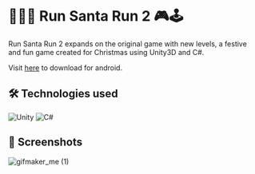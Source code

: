 # 🎁🎅🏻 Run Santa Run 2 🎮🕹️

Run Santa Run 2 expands on the original game with new levels, a festive and fun game created for Christmas using Unity3D and C#.

Visit [here](https://abg.itch.io/runsantarun2) to download for android.

## 🛠️ Technologies used
![Unity](https://img.shields.io/badge/unity-%23000000.svg?style=for-the-badge&logo=unity&logoColor=white)
![C#](https://img.shields.io/badge/c%23-%23239120.svg?style=for-the-badge&logo=csharp&logoColor=white)


## 📸 Screenshots
![gifmaker_me (1)](https://github.com/user-attachments/assets/fd6ab9db-8ed7-4d95-8d5c-7cd80746f19e)

